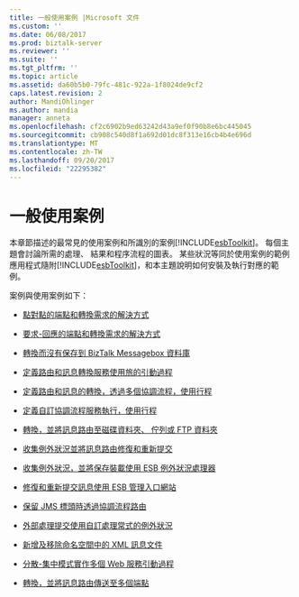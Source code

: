 ```yaml
---
title: 一般使用案例 |Microsoft 文件
ms.custom: ''
ms.date: 06/08/2017
ms.prod: biztalk-server
ms.reviewer: ''
ms.suite: ''
ms.tgt_pltfrm: ''
ms.topic: article
ms.assetid: da60b5b0-79fc-481c-922a-1f8024de9cf2
caps.latest.revision: 2
author: MandiOhlinger
ms.author: mandia
manager: anneta
ms.openlocfilehash: cf2c6902b9ed63242d43a9ef0f90b8e6bc445045
ms.sourcegitcommit: cb908c540d8f1a692d01dc8f313e16cb4b4e696d
ms.translationtype: MT
ms.contentlocale: zh-TW
ms.lasthandoff: 09/20/2017
ms.locfileid: "22295382"
---
```

# <a name="typical-use-cases"></a>一般使用案例
本章節描述的最常見的使用案例和所識別的案例[!INCLUDE[esbToolkit](../includes/esbtoolkit-md.md)]。 每個主題會討論所需的處理、 結果和程序流程的圖表。 某些狀況等同於使用案例的範例應用程式隨附[!INCLUDE[esbToolkit](../includes/esbtoolkit-md.md)]，和本主題說明如何安裝及執行對應的範例。  
  
 案例與使用案例如下：  
  
-   [點對點的端點和轉換需求的解決方式](../esb-toolkit/point-to-point-resolution-of-endpoints-and-transformation-requirements.md)  
  
-   [要求-回應的端點和轉換需求的解決方式](../esb-toolkit/request-response-resolution-of-endpoints-and-transformation-requirements.md)  
  
-   [轉換而沒有保存到 BizTalk Messagebox 資料庫](../esb-toolkit/transformation-without-persisting-to-the-biztalk-message-box-database.md)  
  
-   [定義路由和訊息轉換服務使用旅的引動過程](../esb-toolkit/define-routing-and-message-transformation-service-invocations-using-itineraries.md)  
  
-   [定義路由和訊息的轉換，透過多個協調流程，使用行程](../esb-toolkit/define-routing-and-message-transformation-through-multiple-orchestrations.md)  
  
-   [定義自訂協調流程服務執行，使用行程](../esb-toolkit/defining-custom-orchestration-service-execution-using-itineraries.md)  
  
-   [轉換，並將訊息路由至磁碟資料夾、 佇列或 FTP 資料夾](../esb-toolkit/transforming-and-routing-a-message-to-disk-folder-queue-or-ftp-folder.md)  
  
-   [收集例外狀況並將訊息路由修復和重新提交](../esb-toolkit/collecting-exceptions-and-routing-messages-for-repair-and-resubmit.md)  
  
-   [收集例外狀況，並將保存裝載使用 ESB 例外狀況處理器](../esb-toolkit/collect-exceptions-and-persist-the-payload-using-the-esb-exception-processor.md)  
  
-   [修復和重新提交訊息使用 ESB 管理入口網站](../esb-toolkit/repairing-and-resubmitting-messages-using-the-esb-management-portal.md)  
  
-   [保留 JMS 標頭時透過協調流程路由](../esb-toolkit/preserving-jms-headers-when-routing-through-an-orchestration.md)  
  
-   [外部處理提交使用自訂處理常式的例外狀況](../esb-toolkit/handling-externally-submitted-exceptions-using-a-custom-handler.md)  
  
-   [新增及移除命名空間中的 XML 訊息文件](../esb-toolkit/adding-and-removing-namespaces-in-an-xml-message-document.md)  
  
-   [分散-集中模式實作多個 Web 服務引動過程](../esb-toolkit/implementing-the-scatter-gather-pattern-for-multiple-web-service-invocations.md)  
  
-   [轉換，並將訊息路由傳送至多個端點](../esb-toolkit/transforming-and-routing-a-message-to-multiple-endpoints.md)